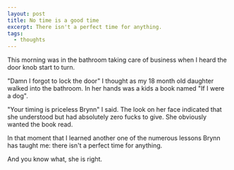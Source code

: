 ```yaml
---
layout: post
title: No time is a good time
excerpt: There isn't a perfect time for anything.
tags:
  - thoughts
--- 
```


This morning was in the bathroom taking care of business when I heard the door knob start to turn.

"Damn I forgot to lock the door" I thought as my 18 month old daughter walked into the bathroom. In her hands was a kids a book named "If I were a dog".

"Your timing is priceless Brynn" I said. The look on her face indicated that she understood but had absolutely zero fucks to give. She obviously wanted the book read.

In that moment that I learned another one of the numerous lessons Brynn has taught me: there isn't a perfect time for anything.

And you know what, she is right.

